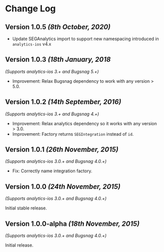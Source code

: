 Change Log
==========

Version 1.0.5 *(8th October, 2020)*
-------------------------------------------

 * Update SEGAnalytics import to support new namespacing introduced in `analytics-ios` v4.x

Version 1.0.3 *(18th January, 2018*
-------------------------------------------
*(Supports analytics-ios 3.+ and Bugsnag 5.+)*

  * Improvement: Relax Bugsnag dependency to work with any version > 5.0.

Version 1.0.2 *(14th September, 2016)*
-------------------------------------------
*(Supports analytics-ios 3.+ and Bugsnag 4.+)*

  * Improvement: Relax analytics dependency so it works with any version > 3.0.
  * Improvement: Factory returns `SEGIntegration` instead of `id`.

Version 1.0.1 *(26th November, 2015)*
-------------------------------------------
*(Supports analytics-ios 3.0.+ and Bugsnag 4.0.+)*

  * Fix: Correctly name integration factory.


Version 1.0.0 *(24th November, 2015)*
-------------------------------------------
*(Supports analytics-ios 3.0.+ and Bugsnag 4.0.+)*

Initial stable release.


Version 1.0.0-alpha *(18th November, 2015)*
-------------------------------------------
*(Supports analytics-ios 3.0.+ and Bugsnag 4.0.+)*

Initial release.
